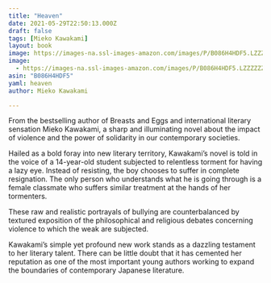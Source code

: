 ```yaml
---
title: "Heaven"
date: 2021-05-29T22:50:13.000Z
draft: false
tags: [Mieko Kawakami]
layout: book
image: https://images-na.ssl-images-amazon.com/images/P/B086H4HDF5.LZZZZZZZ.jpg
image: 
  - https://images-na.ssl-images-amazon.com/images/P/B086H4HDF5.LZZZZZZZ.jpg
asin: "B086H4HDF5"
yaml: heaven
author: Mieko Kawakami

---
```


From the bestselling author of Breasts and Eggs and international literary sensation Mieko Kawakami, a sharp and illuminating novel about the impact of violence and the power of solidarity in our contemporary societies.  
  
Hailed as a bold foray into new literary territory, Kawakami’s novel is told in the voice of a 14-year-old student subjected to relentless torment for having a lazy eye. Instead of resisting, the boy chooses to suffer in complete resignation. The only person who understands what he is going through is a female classmate who suffers similar treatment at the hands of her tormenters.  
  
These raw and realistic portrayals of bullying are counterbalanced by textured exposition of the philosophical and religious debates concerning violence to which the weak are subjected.  
  
Kawakami’s simple yet profound new work stands as a dazzling testament to her literary talent. There can be little doubt that it has cemented her reputation as one of the most important young authors working to expand the boundaries of contemporary Japanese literature.